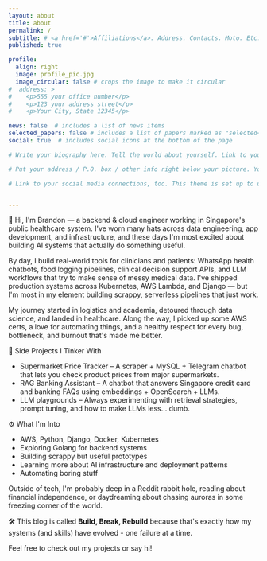 ```yaml
---
layout: about
title: about
permalink: /
subtitle: # <a href='#'>Affiliations</a>. Address. Contacts. Moto. Etc.
published: true

profile:
  align: right
  image: profile_pic.jpg
  image_circular: false # crops the image to make it circular
#  address: >
#    <p>555 your office number</p>
#    <p>123 your address street</p>
#    <p>Your City, State 12345</p>

news: false  # includes a list of news items
selected_papers: false # includes a list of papers marked as "selected={true}"
social: true  # includes social icons at the bottom of the page

# Write your biography here. Tell the world about yourself. Link to your favorite [subreddit](http://reddit.com). You can put a picture in, too. The code is already in, just name your picture `prof_pic.jpg` and put it in the `img/` folder.

# Put your address / P.O. box / other info right below your picture. You can also disable any these elements by editing `profile` property of the YAML header of your `_pages/about.md`. Edit `_bibliography/papers.bib` and Jekyll will render your [publications page](/al-folio/publications/) automatically.

# Link to your social media connections, too. This theme is set up to use [Font Awesome icons](http://fortawesome.github.io/Font-Awesome/) and [Academicons](https://jpswalsh.github.io/academicons/), like the ones below. Add your Facebook, Twitter, LinkedIn, Google Scholar, or just disable all of them.


---
```


👋 Hi, I'm Brandon — a backend & cloud engineer working in Singapore's public healthcare system. I've worn many hats across data engineering, app development, and infrastructure, and these days I'm most excited about building AI systems that actually do something useful.

By day, I build real-world tools for clinicians and patients: WhatsApp health chatbots, food logging pipelines, clinical decision support APIs, and LLM workflows that try to make sense of messy medical data. I've shipped production systems across Kubernetes, AWS Lambda, and Django — but I'm most in my element building scrappy, serverless pipelines that just work.

My journey started in logistics and academia, detoured through data science, and landed in healthcare. Along the way, I picked up some AWS certs, a love for automating things, and a healthy respect for every bug, bottleneck, and burnout that's made me better.

🧪 Side Projects I Tinker With
* Supermarket Price Tracker – A scraper + MySQL + Telegram chatbot that lets you check product prices from major supermarkets.
* RAG Banking Assistant – A chatbot that answers Singapore credit card and banking FAQs using embeddings + OpenSearch + LLMs.
* LLM playgrounds – Always experimenting with retrieval strategies, prompt tuning, and how to make LLMs less… dumb.

⚙️ What I'm Into
* AWS, Python, Django, Docker, Kubernetes
* Exploring Golang for backend systems
* Building scrappy but useful prototypes
* Learning more about AI infrastructure and deployment patterns
* Automating boring stuff

Outside of tech, I'm probably deep in a Reddit rabbit hole, reading about financial independence, or daydreaming about chasing auroras in some freezing corner of the world.

🛠️ This blog is called **Build, Break, Rebuild** because that's exactly how my systems (and skills) have evolved - one failure at a time.

Feel free to check out my projects or say hi!